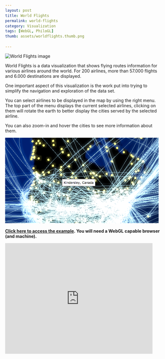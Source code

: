 ```yaml
--- 
layout: post
title: World Flights
permalink: world-flights
category: Visualization
tags: [WebGL, PhiloGL]
thumb: assets/worldflights.thumb.png

---
```


![World Flights image](http://senchalabs.github.com/philogl/img/marquee/worldflights2.png)


World Flights is a data visualization that shows flying routes
information for various airlines around the world. For 200 airlines,
more than 57.000 flights and 6.000 destinations are displayed.

One important aspect of this visualization is the work put into trying
to simplify the navigation and exploration of the data set.

You can select airlines to be displayed in the map by using the right
menu. The top part of the menu displays the current selected
airlines, clicking on them will rotate the earth to better display the
cities served by the selected airline.

You can also zoom-in and hover the cities to see more information about
them.

![World Flights Picking](/assets/img/worldflights.picking.png)


**[Click here to access the example](http://senchalabs.github.com/philogl/PhiloGL/examples/worldFlights2/). You will need a WebGL capable
browser (and machine).**


<iframe width="480" height="360" src="http://www.youtube.com/embed/YIxplozKJZM?rel=0&amp;hd=1" frameborder="0">
</iframe>

